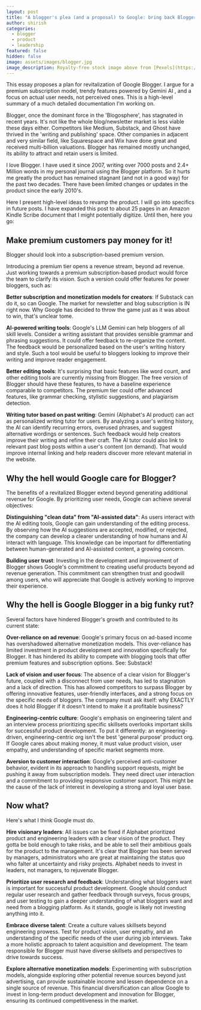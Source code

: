 ```yaml
---
layout: post
title: "A blogger's plea (and a proposal) to Google: bring back Blogger!"
author: shirish
categories:
  - blogger
  - product
  - leadership
featured: false
hidden: false
image: assets/images/blogger.jpg
image_description: Royalty-free stock image above from [Pexels](https://www.pexels.com/). Human-created, AFAIK.
---
```

This essay proposes a plan for revitalization of Google Blogger. I argue for a premium subscription model, trendy features powered by Gemini AI , and a focus on actual user needs, not perceived ones. This is a high-level summary of a much detailed documentation I'm working on.

Blogger, once the dominant force in the 'Blogosphere', has stagnated in recent years. It's not like the whole blog/newsletter market is less viable these days either. Competitors like Medium, Substack, and Ghost have thrived in the 'writing and publishing' space. Other companies in adjacent and very similar field, like Squarespace and Wix have done great and received multi-billion valuations. Blogger has remained mostly unchanged, its ability to attract and retain users is limited. 

I love Blogger. I have used it since 2007, writing over 7000 posts and 2.4+ Million words in my personal journal using the Blogger platform. So it hurts me greatly the product has remained stagnant (and not in a good way) for the past two decades. There have been limited changes or updates in the product since the early 2010's.

Here I present high-level ideas to revamp the product. I will go into specifics in future posts. I have expanded this post to about 25 pages in an Amazon Kindle Scribe document that I might potentially digitize. Until then, here you go:

## Make premium customers pay money for it!

Blogger should look into a subscription-based premium version.

Introducing a premium tier opens a revenue stream, beyond ad revenue. Just working towards a premium subscription-based product would force the team to clarify its vision. Such a version could offer features for power bloggers, such as:

__Better subscription and monetization models for creators__: If Substack can do it, so can Google. The market for newsletter and blog subscription is IN right now. Why Google has decided to throw the game just as it was about to win, that's unclear tome.

__AI-powered writing tools__: Google's LLM Gemini can help bloggers of all skill levels. Consider a writing assistant that provides sensible grammar and phrasing suggestions. It could offer feedback to re-organize the content. The feedback would be personalized based on the user's writing history and style. Such a tool would be useful to bloggers looking to improve their writing and improve reader engagement.

__Better editing tools__: It's surprising that basic features like word count, and other editing tools are currently missing from Blogger. The free version of Blogger should have these features, to have a baseline experience comparable to competitors. The premium tier could offer advanced features, like grammar checking, stylistic suggestions, and plagiarism detection.

__Writing tutor based on past writing__: Gemini (Alphabet's AI product) can act as personalized writing tutor for users. By analyzing a user's writing history, the AI can identify recurring errors, overused phrases, and suggest alternative wordings or sentences. Such feedback would help creators improve their writing and refine their craft. The AI tutor could also link to relevant past blog posts within a user's content (on demand). That would improve internal linking and help readers discover more relevant material in the website.


## Why the hell would Google care for Blogger?

The benefits of a revitalized Blogger extend beyond generating additional revenue for Google. By  prioritizing user needs, Google can achieve several objectives:

__Distinguishing "clean data" from "AI-assisted data"__: As users interact with the AI editing tools, Google can gain understanding of the editing process. By observing how the AI suggestions are accepted, modified, or rejected, the company can develop a clearer understanding of how humans and AI interact with language. This knowledge can be important for differentiating between human-generated and AI-assisted content, a growing concern.

__Building user trust__: Investing in the development and improvement of Blogger shows Google's commitment to creating useful products beyond ad revenue generation. This commitment can strengthen trust and goodwill among users, who will appreciate that Google is actively working to improve their experience.

## Why the hell is Google Blogger in a big funky rut?

Several factors have hindered Blogger's growth and contributed to its current state:

__Over-reliance on ad revenue__: Google's primary focus on ad-based income has overshadowed  alternative monetization models. This over-reliance has limited investment in product development and innovation specifically for Blogger. It has hindered its ability to compete with blogging tools that offer premium features and subscription options. See: Substack!

__Lack of vision and user focus__: The absence of a clear vision for Blogger's future, coupled with a disconnect from user needs, has led to stagnation and a lack of direction. This has allowed competitors to surpass Blogger by offering innovative features, user-friendly interfaces, and a strong focus on the specific needs of bloggers. The company must ask itself: why EXACTLY does it hold Blogger if it doesn't intend to make it a profitable business?

__Engineering-centric culture__: Google's emphasis on engineering talent and an interview process prioritizing specific skillsets overlooks important skills for successful product development. To put it differently: an engineering-driven, engineering-centric org isn't the best 'general purpose' product org. If Google cares about making money, it must value product vision, user empathy, and understanding of specific market segments more.

__Aversion to customer interaction__: Google's perceived anti-customer behavior, evident in its approach to handling support requests, might be pushing it away from subscription models. They need direct user interaction and a commitment to providing responsive customer support. This might be the cause of the lack of interest in developing a strong and loyal user base.

## Now what?

Here's what I think Google must do.

__Hire visionary leaders__: All issues can be fixed if Alphabet prioritized product and engineering leaders with a clear vision of the product. They gotta be bold enough to take risks, and be able to sell their ambitious goals for the product to the management. It's clear that Blogger has been served by managers, administrators who are great at maintaining the status quo who falter at uncertainty and risky projects. Alphabet needs to invest in leaders, not managers, to rejuvenate Blogger.

__Prioritize user research and feedback__: Understanding what bloggers want is important for successful product development. Google should conduct regular user research and gather feedback through surveys, focus groups, and user testing to gain a deeper understanding of what bloggers want and need from a blogging platform. As it stands, google is likely not investing anything into it.

__Embrace diverse talent__: Create a culture values skillsets beyond engineering prowess. Test for product vision, user empathy, and an understanding of the specific needs of the user during job interviews. Take a more holistic approach to talent acquisition and development. The team responsible for Blogger must have diverse skillsets and perspectives to drive towards success.

__Explore alternative monetization models__: Experimenting with subscription models, alongside exploring other potential revenue sources beyond just advertising, can provide sustainable income and lessen dependence on a single source of revenue. This financial diversification can allow Google to invest in long-term product development and innovation for Blogger, ensuring its continued competitiveness in the market.
